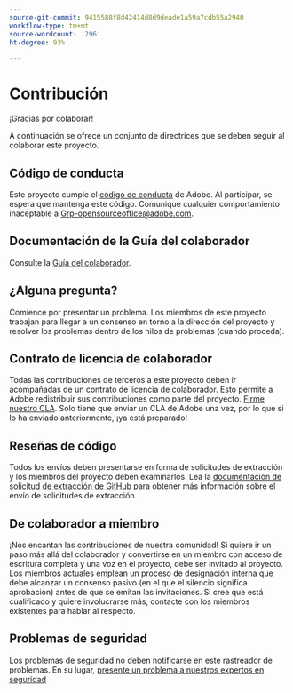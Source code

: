 ```yaml
---
source-git-commit: 9415588f8d42414d8d9deade1a59a7cdb55a2940
workflow-type: tm+mt
source-wordcount: '296'
ht-degree: 93%

---
```

# Contribución

¡Gracias por colaborar!

A continuación se ofrece un conjunto de directrices que se deben seguir al colaborar este proyecto.

## Código de conducta

Este proyecto cumple el [código de conducta](code-of-conduct.md) de Adobe. Al participar,
se espera que mantenga este código. Comunique cualquier comportamiento inaceptable a
[Grp-opensourceoffice@adobe.com](mailto:Grp-opensourceoffice@adobe.com).

## Documentación de la Guía del colaborador

Consulte la [Guía del colaborador](https://docs.adobe.com/content/help/en/contributor/contributor-guide/introduction.html).

## ¿Alguna pregunta?

Comience por presentar un problema. Los miembros de este proyecto trabajan para llegar
a un consenso en torno a la dirección del proyecto y resolver los problemas dentro de los hilos de problemas (cuando proceda).

## Contrato de licencia de colaborador

Todas las contribuciones de terceros a este proyecto deben ir acompañadas de un contrato de licencia de colaborador. Esto permite a Adobe redistribuir sus contribuciones como parte del proyecto. [Firme nuestro CLA](http://opensource.adobe.com/cla.html). Solo
tiene que enviar un CLA de Adobe una vez, por lo que si lo ha enviado anteriormente,
¡ya está preparado!

## Reseñas de código

Todos los envíos deben presentarse en forma de solicitudes de extracción y los miembros del proyecto deben examinarlos. Lea la [documentación de solicitud de extracción de GitHub](https://help.github.com/es/articles/about-pull-requests/) para obtener más información sobre el envío de solicitudes de extracción.

<!--
Lastly, please follow the [pull request template](PULL_REQUEST_TEMPLATE.md) when
submitting a pull request!
-->

## De colaborador a miembro

¡Nos encantan las contribuciones de nuestra comunidad! Si quiere ir un paso más allá del colaborador y convertirse en un miembro con acceso de escritura completa y una voz en el proyecto, debe ser invitado al proyecto. Los miembros actuales emplean un proceso de designación
interna que debe alcanzar un consenso pasivo (en el que el silencio significa aprobación) antes de que se emitan
las invitaciones. Si cree que está cualificado y quiere involucrarse más,
contacte con los miembros existentes para hablar al respecto.

## Problemas de seguridad

Los problemas de seguridad no deben notificarse en este rastreador de problemas. En su lugar, [presente un problema a nuestros expertos en seguridad](https://helpx.adobe.com/es/security/alertus.html)
